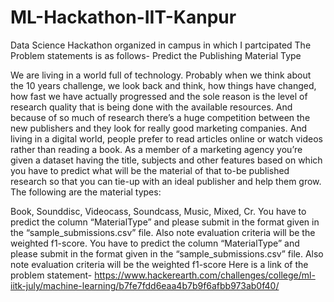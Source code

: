 # ML-Hackathon-IIT-Kanpur
Data Science Hackathon organized in campus in which I partcipated
The Problem statements is as follows-
Predict the Publishing Material Type

We are living in a world full of technology. Probably when we think about the 10 years challenge, we look back and think, how things have changed, how fast we have actually progressed and the sole reason is the level of research quality that is being done with the available resources. And because of so much of research there’s a huge competition between the new publishers and they look for really good marketing companies. And living in a digital world, people prefer to read articles online or watch videos rather than reading a book. As a member of a marketing agency you’re given a dataset having the title, subjects and other features based on which you have to predict what will be the material of that to-be published research so that you can tie-up with an ideal publisher and help them grow. The following are the material types:

Book,
Sounddisc,
Videocass,
Soundcass,
Music,
Mixed,
Cr.
You have to predict the column “MaterialType” and please submit in the format given in the “sample_submissions.csv” file. Also note evaluation criteria will be the weighted f1-score.
You have to predict the column “MaterialType” and please submit in the format given in the “sample_submissions.csv” file. Also note evaluation criteria will be the weighted f1-score
Here is a link of the problem statement- https://www.hackerearth.com/challenges/college/ml-iitk-july/machine-learning/b7fe7fdd6eaa4b7b9f6afbb973ab0f40/
